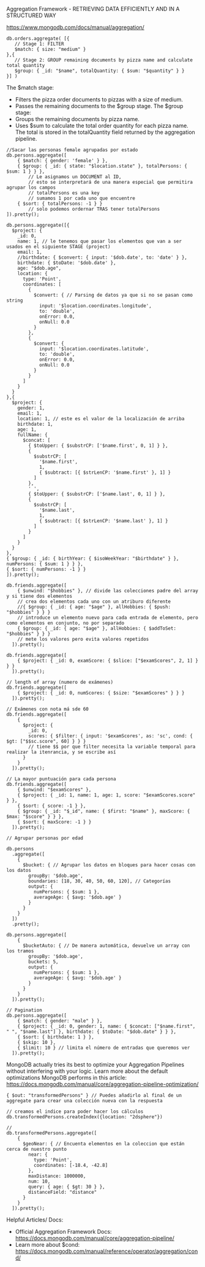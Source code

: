Aggregation Framework - RETRIEVING DATA EFFICIENTLY AND IN A STRUCTURED WAY

https://www.mongodb.com/docs/manual/aggregation/

```
db.orders.aggregate( [{
   // Stage 1: FILTER
   $match: { size: "medium" }
},{
   // Stage 2: GROUP remaining documents by pizza name and calculate total quantity
   $group: { _id: "$name", totalQuantity: { $sum: "$quantity" } }
}] )
```

The $match stage:

-   Filters the pizza order documents to pizzas with a size of medium.
-   Passes the remaining documents to the $group stage.
    The $group stage:
-   Groups the remaining documents by pizza name.
-   Uses $sum to calculate the total order quantity for each pizza name. The total is stored in the totalQuantity field returned by the aggregation pipeline.

```
//Sacar las personas female agrupadas por estado
db.persons.aggregate([
    { $match: { gender: 'female' } },
    { $group: { _id: { state: "$location.state" }, totalPersons: { $sum: 1 } } },
        // Le asignamos un DOCUMENT al ID,
        // esto se interpretará de una manera especial que permitira agrupar los campos
        // totalPersons es una key
        // sumamos 1 por cada uno que encuentre
    { $sort: { totalPersons: -1 } }
        // solo podemos ordernar TRAS tener totalPersons
]).pretty();
```

```
db.persons.aggregate([{
  $project: {
    _id: 0,
    name: 1, // le tenemos que pasar los elementos que van a ser usados en el siguiente STAGE (project)
    email: 1,
    //birthdate: { $convert: { input: '$dob.date', to: 'date' } },
    birthdate: { $toDate: '$dob.date' },
    age: "$dob.age",
    location: {
      type: 'Point',
      coordinates: [
        {
          $convert: { // Parsing de datos ya que si no se pasan como string
            input: '$location.coordinates.longitude',
            to: 'double',
            onError: 0.0,
            onNull: 0.0
          }
        },
        {
          $convert: {
            input: '$location.coordinates.latitude',
            to: 'double',
            onError: 0.0,
            onNull: 0.0
          }
        }
      ]
    }
  }
},{
  $project: {
    gender: 1,
    email: 1,
    location: 1, // este es el valor de la localización de arriba
    birthdate: 1,
    age: 1,
    fullName: {
      $concat: [
        { $toUpper: { $substrCP: ['$name.first', 0, 1] } },
        {
          $substrCP: [
            '$name.first',
            1,
            { $subtract: [{ $strLenCP: '$name.first' }, 1] }
          ]
        },
        ' ',
        { $toUpper: { $substrCP: ['$name.last', 0, 1] } },
        {
          $substrCP: [
            '$name.last',
            1,
            { $subtract: [{ $strLenCP: '$name.last' }, 1] }
          ]
        }
      ]
    }
  }
},
{ $group: { _id: { birthYear: { $isoWeekYear: "$birthdate" } }, numPersons: { $sum: 1 } } },
{ $sort: { numPersons: -1 } }
]).pretty();
```

```
db.friends.aggregate([
    { $unwind: "$hobbies" }, // divide las colecciones padre del array y si tiene dos elementos
    // crea dos elementos cada uno con un atriburo diferente
    //{ $group: { _id: { age: "$age" }, allHobbies: { $push: "$hobbies" } } }
    // introduce un elemento nuevo para cada entrada de elemento, pero como elementos en conjunto, no por separado
    { $group: { _id: { age: "$age" }, allHobbies: { $addToSet: "$hobbies" } } }
    // mete los valores pero evita valores repetidos
  ]).pretty();
```

```
db.friends.aggregate([
    { $project: { _id: 0, examScore: { $slice: ["$examScores", 2, 1] } } }
  ]).pretty();
```

```
// length of array (numero de exámenes)
db.friends.aggregate([
    { $project: { _id: 0, numScores: { $size: "$examScores" } } }
  ]).pretty();
```

```
// Exámenes con nota má sde 60
db.friends.aggregate([
    {
      $project: {
        _id: 0,
        scores: { $filter: { input: '$examScores', as: 'sc', cond: { $gt: ["$$sc.score", 60] } } }
        // tiene $$ por que filter necesita la variable temporal para realizar la itenrancia, y se escribe así
      }
    }
  ]).pretty();
```

```
// La mayor puntuación para cada persona
db.friends.aggregate([
    { $unwind: "$examScores" },
    { $project: { _id: 1, name: 1, age: 1, score: "$examScores.score" } },
    { $sort: { score: -1 } },
    { $group: { _id: "$_id", name: { $first: "$name" }, maxScore: { $max: "$score" } } },
    { $sort: { maxScore: -1 } }
  ]).pretty();
```

```
// Agrupar personas por edad

db.persons
  .aggregate([
    {
      $bucket: { // Agrupar los datos en bloques para hacer cosas con los datos
        groupBy: '$dob.age',
        boundaries: [18, 30, 40, 50, 60, 120], // Categorías
        output: {
          numPersons: { $sum: 1 },
          averageAge: { $avg: '$dob.age' }
        }
      }
    }
  ])
  .pretty();

db.persons.aggregate([
    {
      $bucketAuto: { // De manera automática, devuelve un array con los tramos
        groupBy: '$dob.age',
        buckets: 5,
        output: {
          numPersons: { $sum: 1 },
          averageAge: { $avg: '$dob.age' }
        }
      }
    }
  ]).pretty();
```

```
// Pagination
db.persons.aggregate([
    { $match: { gender: "male" } },
    { $project: { _id: 0, gender: 1, name: { $concat: ["$name.first", " ", "$name.last"] }, birthdate: { $toDate: "$dob.date" } } },
    { $sort: { birthdate: 1 } },
    { $skip: 10 },
    { $limit: 10 } // limita el número de entradas que queremos ver
  ]).pretty();
```

MongoDB actually tries its best to optimize your Aggregation Pipelines without interfering with your logic.
Learn more about the default optimizations MongoDB performs in this article: https://docs.mongodb.com/manual/core/aggregation-pipeline-optimization/

```
{ $out: "transformedPersons" } // Puedes añadirlo al final de un aggregate para crear una colección nueva con la respuesta

// creamos el indice para poder hacer los cálculos
db.transformedPersons.createIndex({location: "2dsphere"})

//
db.transformedPersons.aggregate([
    {
      $geoNear: { // Encuenta elementos en la coleccion que están cerca de nuestro punto
        near: {
          type: 'Point',
          coordinates: [-18.4, -42.8]
        },
        maxDistance: 1000000,
        num: 10,
        query: { age: { $gt: 30 } },
        distanceField: "distance"
      }
    }
  ]).pretty();
```

Helpful Articles/ Docs:

-   Official Aggregation Framework Docs: https://docs.mongodb.com/manual/core/aggregation-pipeline/
-   Learn more about $cond: https://docs.mongodb.com/manual/reference/operator/aggregation/cond/
